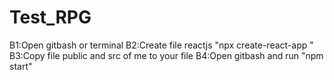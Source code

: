 # Test_RPG
B1:Open gitbash or terminal
B2:Create file reactjs "npx create-react-app <name>" 
B3:Copy file public and src of me to your file 
B4:Open gitbash and run "npm start"